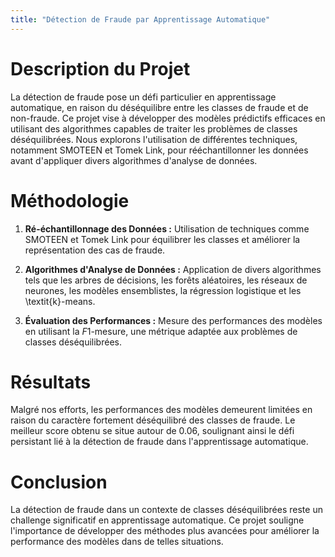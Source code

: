 ```yaml
---
title: "Détection de Fraude par Apprentissage Automatique"
---
```


# Description du Projet

La détection de fraude pose un défi particulier en apprentissage automatique, en raison du déséquilibre entre les classes de fraude et de non-fraude. Ce projet vise à développer des modèles prédictifs efficaces en utilisant des algorithmes capables de traiter les problèmes de classes déséquilibrées. Nous explorons l'utilisation de différentes techniques, notamment SMOTEEN et Tomek Link, pour rééchantillonner les données avant d'appliquer divers algorithmes d'analyse de données.

# Méthodologie

1. **Ré-échantillonnage des Données :** Utilisation de techniques comme SMOTEEN et Tomek Link pour équilibrer les classes et améliorer la représentation des cas de fraude.

2. **Algorithmes d'Analyse de Données :** Application de divers algorithmes tels que les arbres de décisions, les forêts aléatoires, les réseaux de neurones, les modèles ensemblistes, la régression logistique et les \textit{k}-means.

3. **Évaluation des Performances :** Mesure des performances des modèles en utilisant la $F1$-mesure, une métrique adaptée aux problèmes de classes déséquilibrées.

# Résultats

Malgré nos efforts, les performances des modèles demeurent limitées en raison du caractère fortement déséquilibré des classes de fraude. Le meilleur score obtenu se situe autour de 0.06, soulignant ainsi le défi persistant lié à la détection de fraude dans l'apprentissage automatique.

# Conclusion

La détection de fraude dans un contexte de classes déséquilibrées reste un challenge significatif en apprentissage automatique. Ce projet souligne l'importance de développer des méthodes plus avancées pour améliorer la performance des modèles dans de telles situations.

